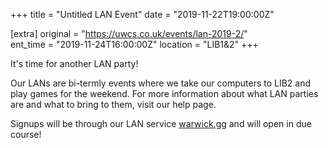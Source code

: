 +++
title = "Untitled LAN Event"
date = "2019-11-22T19:00:00Z"

[extra]
original = "https://uwcs.co.uk/events/lan-2019-2/"    
ent_time = "2019-11-24T16:00:00Z"
location = "LIB1&2"
+++

It's time for another LAN party\!  

Our LANs are bi-termly events where we take our computers to LIB2 and play games for the weekend. For more information about what LAN parties are and what to bring to them, visit our <span id="2334">help page</span>.

Signups will be through our LAN service [warwick.gg](http://warwick.gg) and will open in due course\!


